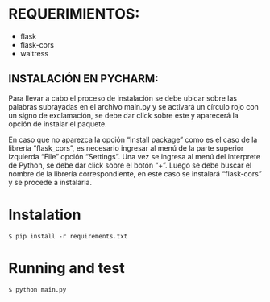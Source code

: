 
# REQUERIMIENTOS:

- flask
- flask-cors
- waitress

## INSTALACIÓN EN PYCHARM:

Para llevar a cabo el proceso de instalación se debe ubicar sobre las palabras subrayadas en el archivo main.py y 
se activará un círculo rojo con un signo de exclamación, se debe dar click sobre este y aparecerá la opción de instalar el paquete.

En caso que no aparezca la opción “Install package” como es el caso de la librería “flask_cors”, 
es necesario ingresar al menú de la parte superior izquierda “File” opción “Settings”. Una vez se ingresa al menú del interprete de Python, 
se debe dar click sobre el botón “+”. Luego se debe buscar el nombre de la librería correspondiente, en este caso se instalará “flask-cors” y 
se procede a instalarla.


# Instalation

```
$ pip install -r requirements.txt
```

# Running and test

```
$ python main.py
```
